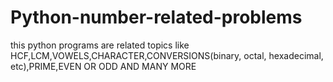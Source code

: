 # Python-number-related-problems
this python programs are related topics like HCF,LCM,VOWELS,CHARACTER,CONVERSIONS(binary, octal, hexadecimal, etc),PRIME,EVEN OR ODD AND MANY MORE
